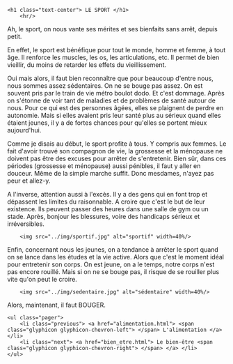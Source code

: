 <div class="container" id="sport">
    
    <h1 class="text-center"> LE SPORT </h1>
        <hr/>
    
<p> Ah, le sport, on nous vante ses mérites et ses bienfaits sans arrêt, depuis petit. </p>
<p> En effet, le sport est bénéfique pour tout le monde, homme et femme, à tout âge. Il renforce les muscles, les os, les articulations, etc. Il permet de bien vieillir, du moins de retarder les effets du vieillissement. </p>
    
<p> Oui mais alors, il faut bien reconnaître que pour beaucoup d'entre nous, nous sommes assez sédentaires. On ne se bouge pas assez. On est souvent pris par le train de vie métro boulot dodo. Et c'est dommage. Après on s'étonne de voir tant de maladies et de problèmes de santé autour de nous.
Pour ce qui est des personnes âgées, elles se plaignent de perdre en autonomie. Mais si elles avaient pris leur santé plus au sérieux quand elles étaient jeunes, il y a de fortes chances pour qu'elles se portent mieux aujourd'hui. </p>
    
<p> Comme je disais au début, le sport profite à tous. Y compris aux femmes. Le fait d'avoir trouvé son compagnon de vie, la grossesse et la ménopause ne doivent pas être des excuses pour arrêter de s'entretenir. Bien sûr, dans ces périodes (grossesse et ménopause) aussi pénibles, il faut y aller en douceur. Même de la simple marche suffit. Donc mesdames, n'ayez pas peur et allez-y. </p>
    
<p> A l'inverse, attention aussi à l'excès. Il y a des gens qui en font trop et dépassent les limites du raisonnable. A croire que c'est le but de leur existence. Ils peuvent passer des heures dans une salle de gym ou un stade. Après, bonjour les blessures, voire des handicaps sérieux et irréversibles. </p>
        
        <img src="../img/sportif.jpg" alt="sportif" width=40%/>
    
<p> Enfin, concernant nous les jeunes, on a tendance à arrêter le sport quand on se lance dans les études et la vie active. Alors que c'est le moment idéal pour entretenir son corps. On est jeune, on a le temps, notre corps n'est pas encore rouillé. Mais si on ne se bouge pas, il risque de se rouiller plus vite qu'on peut le croire. </p>
        
        <img src="../img/sedentaire.jpg" alt="sédentaire" width=40%/>
    
<p> Alors, maintenant, il faut BOUGER. </p>
    </div>
    
    <ul class="pager">
        <li class="previous"> <a href="alimentation.html"> <span class="glyphicon glyphicon-chevron-left"> </span> L'alimentation </a> </li>
        <li class="next"> <a href="bien_etre.html"> Le bien-être <span class="glyphicon glyphicon-chevron-right"> </span> </a> </li>
    </ul>